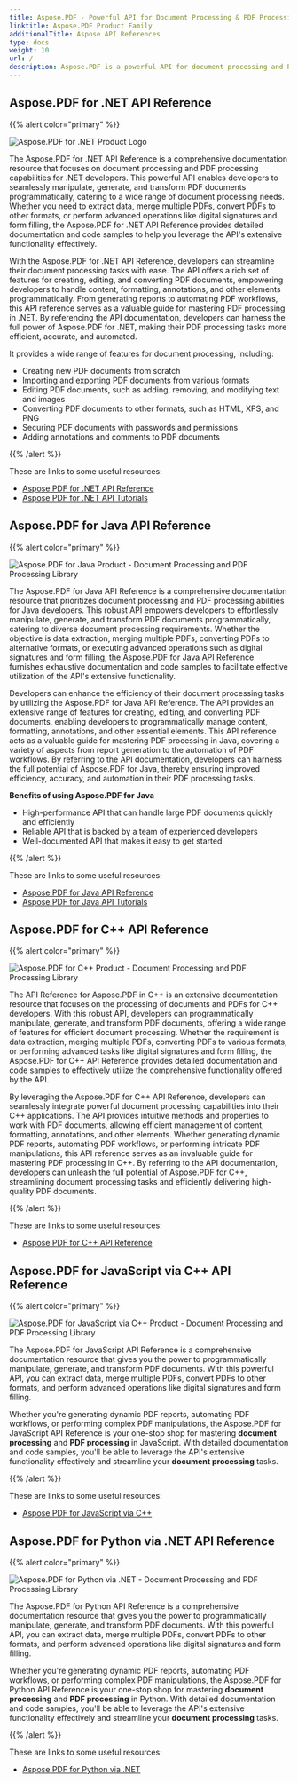 ```yaml
---
title: Aspose.PDF - Powerful API for Document Processing & PDF Processing
linktitle: Aspose.PDF Product Family
additionalTitle: Aspose API References
type: docs
weight: 10
url: /
description: Aspose.PDF is a powerful API for document processing and PDF processing. It allows developers to create, manipulate, and convert PDF documents programmatically.
---
```


## Aspose.PDF for .NET API Reference

{{% alert color="primary" %}} 

![Aspose.PDF for .NET Product Logo](aspose_pdf-for-net.png)

The Aspose.PDF for .NET API Reference is a comprehensive documentation resource that focuses on document processing and PDF processing capabilities for .NET developers. This powerful API enables developers to seamlessly manipulate, generate, and transform PDF documents programmatically, catering to a wide range of document processing needs. Whether you need to extract data, merge multiple PDFs, convert PDFs to other formats, or perform advanced operations like digital signatures and form filling, the Aspose.PDF for .NET API Reference provides detailed documentation and code samples to help you leverage the API's extensive functionality effectively.

With the Aspose.PDF for .NET API Reference, developers can streamline their document processing tasks with ease. The API offers a rich set of features for creating, editing, and converting PDF documents, empowering developers to handle content, formatting, annotations, and other elements programmatically. From generating reports to automating PDF workflows, this API reference serves as a valuable guide for mastering PDF processing in .NET. By referencing the API documentation, developers can harness the full power of Aspose.PDF for .NET, making their PDF processing tasks more efficient, accurate, and automated.

It provides a wide range of features for document processing, including:

* Creating new PDF documents from scratch
* Importing and exporting PDF documents from various formats
* Editing PDF documents, such as adding, removing, and modifying text and images
* Converting PDF documents to other formats, such as HTML, XPS, and PNG
* Securing PDF documents with passwords and permissions
* Adding annotations and comments to PDF documents
  
{{% /alert %}}

These are links to some useful resources:
- [Aspose.PDF for .NET API Reference](/pdf/net/)
- [Aspose.PDF for .NET API Tutorials](https://tutorials.aspose.com/pdf/net/)

## Aspose.PDF for Java API Reference

{{% alert color="primary" %}} 

![Aspose.PDF for Java Product - Document Processing and PDF Processing Library](aspose_pdf-for-java.png)

The Aspose.PDF for Java API Reference is a comprehensive documentation resource that prioritizes document processing and PDF processing abilities for Java developers. This robust API empowers developers to effortlessly manipulate, generate, and transform PDF documents programmatically, catering to diverse document processing requirements. Whether the objective is data extraction, merging multiple PDFs, converting PDFs to alternative formats, or executing advanced operations such as digital signatures and form filling, the Aspose.PDF for Java API Reference furnishes exhaustive documentation and code samples to facilitate effective utilization of the API's extensive functionality.

Developers can enhance the efficiency of their document processing tasks by utilizing the Aspose.PDF for Java API Reference. The API provides an extensive range of features for creating, editing, and converting PDF documents, enabling developers to programmatically manage content, formatting, annotations, and other essential elements. This API reference acts as a valuable guide for mastering PDF processing in Java, covering a variety of aspects from report generation to the automation of PDF workflows. By referring to the API documentation, developers can harness the full potential of Aspose.PDF for Java, thereby ensuring improved efficiency, accuracy, and automation in their PDF processing tasks.

**Benefits of using Aspose.PDF for Java**

* High-performance API that can handle large PDF documents quickly and efficiently
* Reliable API that is backed by a team of experienced developers
* Well-documented API that makes it easy to get started


{{% /alert %}}

These are links to some useful resources:
- [Aspose.PDF for Java API Reference](/pdf/java/)
- [Aspose.PDF for Java API Tutorials](https://tutorials.aspose.com/pdf/java/)

## Aspose.PDF for C++ API Reference

{{% alert color="primary" %}} 

![Aspose.PDF for C++ Product - Document Processing and PDF Processing Library](aspose_pdf-for-cpp.png)

The API Reference for Aspose.PDF in C++ is an extensive documentation resource that focuses on the processing of documents and PDFs for C++ developers. With this robust API, developers can programmatically manipulate, generate, and transform PDF documents, offering a wide range of features for efficient document processing. Whether the requirement is data extraction, merging multiple PDFs, converting PDFs to various formats, or performing advanced tasks like digital signatures and form filling, the Aspose.PDF for C++ API Reference provides detailed documentation and code samples to effectively utilize the comprehensive functionality offered by the API.

By leveraging the Aspose.PDF for C++ API Reference, developers can seamlessly integrate powerful document processing capabilities into their C++ applications. The API provides intuitive methods and properties to work with PDF documents, allowing efficient management of content, formatting, annotations, and other elements. Whether generating dynamic PDF reports, automating PDF workflows, or performing intricate PDF manipulations, this API reference serves as an invaluable guide for mastering PDF processing in C++. By referring to the API documentation, developers can unleash the full potential of Aspose.PDF for C++, streamlining document processing tasks and efficiently delivering high-quality PDF documents.

{{% /alert %}}

These are links to some useful resources:
- [Aspose.PDF for C++ API Reference](/pdf/cpp/)

## Aspose.PDF for JavaScript via C++ API Reference

{{% alert color="primary" %}}

![Aspose.PDF for JavaScript via C++ Product - Document Processing and PDF Processing Library](aspose_pdf-for-javascript-cpp.png)

The Aspose.PDF for JavaScript API Reference is a comprehensive documentation resource that gives you the power to programmatically manipulate, generate, and transform PDF documents. With this powerful API, you can extract data, merge multiple PDFs, convert PDFs to other formats, and perform advanced operations like digital signatures and form filling.

Whether you're generating dynamic PDF reports, automating PDF workflows, or performing complex PDF manipulations, the Aspose.PDF for JavaScript API Reference is your one-stop shop for mastering **document processing** and **PDF processing** in JavaScript. With detailed documentation and code samples, you'll be able to leverage the API's extensive functionality effectively and streamline your **document processing** tasks.

{{% /alert %}}

These are links to some useful resources:
- [Aspose.PDF for JavaScript via C++](/pdf/javascript-cpp/)

## Aspose.PDF for Python via .NET API Reference

{{% alert color="primary" %}}

![Aspose.PDF for Python via .NET - Document Processing and PDF Processing Library](aspose_pdf-for-python-net.png)

The Aspose.PDF for Python API Reference is a comprehensive documentation resource that gives you the power to programmatically manipulate, generate, and transform PDF documents. With this powerful API, you can extract data, merge multiple PDFs, convert PDFs to other formats, and perform advanced operations like digital signatures and form filling.

Whether you're generating dynamic PDF reports, automating PDF workflows, or performing complex PDF manipulations, the Aspose.PDF for Python API Reference is your one-stop shop for mastering **document processing** and **PDF processing** in Python. With detailed documentation and code samples, you'll be able to leverage the API's extensive functionality effectively and streamline your **document processing** tasks.

{{% /alert %}}

These are links to some useful resources:
- [Aspose.PDF for Python via .NET](/pdf/python-net/)
